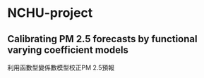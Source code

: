 # NCHU-project

## Calibrating PM 2.5 forecasts by functional varying coefficient models  
利用函數型變係數模型校正PM 2.5預報
